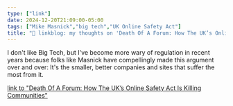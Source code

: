 ```yaml
---
type: ["link"]
date: 2024-12-20T21:09:00-05:00
tags: ["Mike Masnick","big tech","UK Online Safety Act"]
title: "🔗 linkblog: my thoughts on 'Death Of A Forum: How The UK’s Online Safety Act Is Killing Communities'"
---
```

I don't like Big Tech, but I've become more wary of regulation in recent years because folks like Masnick have compellingly made this argument over and over: It's the smaller, better companies and sites that suffer the most from it.

[link to "Death Of A Forum: How The UK’s Online Safety Act Is Killing Communities"](https://www.techdirt.com/2024/12/20/death-of-a-forum-how-the-uks-online-safety-act-is-killing-communities/)
